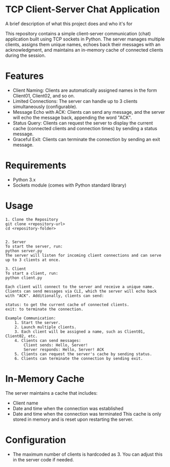 
# TCP Client-Server Chat Application

A brief description of what this project does and who it's for


This repository contains a simple client-server communication (chat) application built using TCP sockets in Python. The server manages multiple clients, assigns them unique names, echoes back their messages with an acknowledgment, and maintains an in-memory cache of connected clients during the session.

# Features
- Client Naming: Clients are automatically assigned names in the form Client01, Client02, and so on.
- Limited Connections: The server can handle up to 3 clients simultaneously (configurable).
- Message Echo with ACK: Clients can send any message, and the server will echo the message back, appending the word "ACK".
- Status Query: Clients can request the server to display the current cache (connected clients and connection times) by sending a status message.
- Graceful Exit: Clients can terminate the connection by sending an exit message.
# Requirements
- Python 3.x
- Sockets module (comes with Python standard library)
# Usage
    1. Clone the Repository
    git clone <repository-url>
    cd <repository-folder>


    2. Server
    To start the server, run:
    python server.py
    The server will listen for incoming client connections and can serve up to 3 clients at once.

    3. Client
    To start a client, run:
    python client.py

    Each client will connect to the server and receive a unique name. Clients can send messages via CLI, which the server will echo back with "ACK". Additionally, clients can send:

    status: to get the current cache of connected clients.
    exit: to terminate the connection.

    Example Communication:
        1. Start the server.
        2. Launch multiple clients.
        3. Each client will be assigned a name, such as Client01, Client02, etc.
        4. Clients can send messages:
            Client sends: Hello, Server!
            Server responds: Hello, Server! ACK
        5. Clients can request the server's cache by sending status.
        6. Clients can terminate the connection by sending exit.
# In-Memory Cache
The server maintains a cache that includes:

- Client name
- Date and time when the connection was established
- Date and time when the connection was terminated
This cache is only stored in memory and is reset upon restarting the server.

# Configuration
- The maximum number of clients is hardcoded as 3. You can adjust this in the server code if needed.


